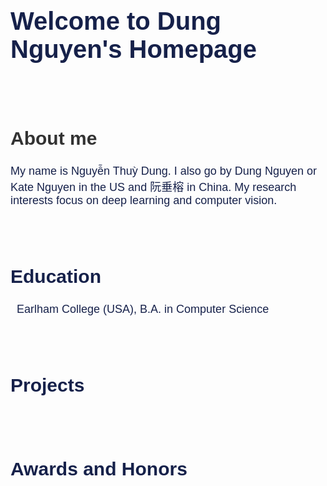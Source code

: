 <h1 style="color:#16214a; font-family:sans-serif; font-size:40px">Welcome to Dung Nguyen's Homepage</h1>
<br/>
<br/>
<h2 style="color:rgb(50,50,50); font-family:sans-serif; font-size:30px">About me</h2>
  <p style="font-size:18px; font-family:sans-serif; color:#16214a">
  My name is Nguyễn Thuỳ Dung. I also go by Dung Nguyen or Kate Nguyen in the US and 阮垂榕 in China. My research interests focus on deep learning and computer vision.
  </p>
<br/>
<br/>

<h2 style="color:#16214a; font-family:sans-serif; font-size:30px">Education</h2>
  <p style="font-size:18px; font-family:sans-serif; color:#16214a">
    <i class="fas fa-graduation-cap fa-lg" style="color: rgb(70,70,70)"></i>&nbsp; Earlham College (USA), B.A. in Computer Science
  </p>                                                                     
<br/>
<br/>

<h2 style="color:#16214a; font-family:sans-serif; font-size:30px">Projects</h2>
  <p style="font-size:18px; font-family:sans-serif; color:#16214a">
  </p>
<br/>
<br/>

<h2 style="color:#16214a; font-family:sans-serif; font-size:30px">Awards and Honors</h2>
  <p style="font-size:18px; font-family:sans-serif; color:#16214a">
  </p>
<br/>
<br/>
